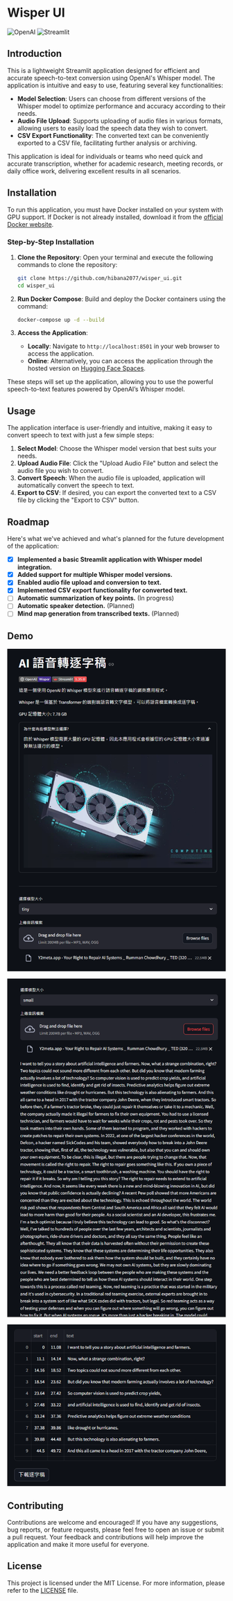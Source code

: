 <!--
 * @Author: hibana2077 hibana2077@gmail.com
 * @Date: 2024-06-15 08:44:13
 * @LastEditors: hibana2077 hibana2077@gmail.com
 * @LastEditTime: 2024-06-15 10:28:32
 * @FilePath: \wisper_ui\README.md
 * @Description: 这是默认设置,请设置`customMade`, 打开koroFileHeader查看配置 进行设置: https://github.com/OBKoro1/koro1FileHeader/wiki/%E9%85%8D%E7%BD%AE
-->
# Wisper UI

![OpenAI](https://img.shields.io/badge/OpenAI-Wisper-412991?style=plastic-square&logo=OpenAI) ![Streamlit](https://img.shields.io/badge/Streamlit-1.35.0-FF4B4B?style=plastic-square&logo=Streamlit)

## Introduction

This is a lightweight Streamlit application designed for efficient and accurate speech-to-text conversion using OpenAI's Whisper model. The application is intuitive and easy to use, featuring several key functionalities:

- **Model Selection**: Users can choose from different versions of the Whisper model to optimize performance and accuracy according to their needs.
- **Audio File Upload**: Supports uploading of audio files in various formats, allowing users to easily load the speech data they wish to convert.
- **CSV Export Functionality**: The converted text can be conveniently exported to a CSV file, facilitating further analysis or archiving.

This application is ideal for individuals or teams who need quick and accurate transcription, whether for academic research, meeting records, or daily office work, delivering excellent results in all scenarios.

## Installation

To run this application, you must have Docker installed on your system with GPU support. If Docker is not already installed, download it from the [official Docker website](https://www.docker.com/).

### Step-by-Step Installation

1. **Clone the Repository**:
   Open your terminal and execute the following commands to clone the repository:

   ```bash
   git clone https://github.com/hibana2077/wisper_ui.git
   cd wisper_ui
   ```

2. **Run Docker Compose**:
   Build and deploy the Docker containers using the command:

   ```bash
   docker-compose up -d --build
   ```

3. **Access the Application**:
   - **Locally**: Navigate to `http://localhost:8501` in your web browser to access the application.
   - **Online**: Alternatively, you can access the application through the hosted version on [Hugging Face Spaces](https://huggingface.co/spaces/hibana2077/wisper_ui).

These steps will set up the application, allowing you to use the powerful speech-to-text features powered by OpenAI’s Whisper model.

## Usage

The application interface is user-friendly and intuitive, making it easy to convert speech to text with just a few simple steps:

1. **Select Model**: Choose the Whisper model version that best suits your needs.
2. **Upload Audio File**: Click the "Upload Audio File" button and select the audio file you wish to convert.
3. **Convert Speech**: When the audio file is uploaded, application will automatically convert the speech to text.
4. **Export to CSV**: If desired, you can export the converted text to a CSV file by clicking the "Export to CSV" button.

## Roadmap

Here's what we've achieved and what's planned for the future development of the application:

- [x] **Implemented a basic Streamlit application with Whisper model integration.**
- [x] **Added support for multiple Whisper model versions.**
- [x] **Enabled audio file upload and conversion to text.**
- [x] **Implemented CSV export functionality for converted text.**
- [ ] **Automatic summarization of key points.** (In progress)
- [ ] **Automatic speaker detection.** (Planned)
- [ ] **Mind map generation from transcribed texts.** (Planned)

## Demo

![landing_page](./assets//lading.png)

![output_page](./assets/output.png)

![export_csv](./assets/df_and_download.png)

## Contributing

Contributions are welcome and encouraged! If you have any suggestions, bug reports, or feature requests, please feel free to open an issue or submit a pull request. Your feedback and contributions will help improve the application and make it more useful for everyone.

## License

This project is licensed under the MIT License. For more information, please refer to the [LICENSE](./LICENSE) file.